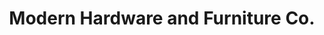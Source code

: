 ---
title: "Modern Hardware and Furniture Co."
url: /clintwood/modern-hardware-and-furniture-co/
shop: Eisenwaren
---